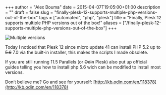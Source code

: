 +++
author = "Alex Bouma"
date = 2015-04-07T19:05:00+01:00
description = ""
draft = false
slug = "finally-plesk-12-supports-multiple-php-versions-out-of-the-box"
tags = ["automated", "php", "plesk"]
title = "Finally, Plesk 12 supports multiple PHP versions out of the box!"
aliases = ["/finally-plesk-12-supports-multiple-php-versions-out-of-the-box"]
+++

![Multiple versions](/img/ghost/Screen-Shot-2015-04-07-at-22-05-26.jpg)

Today I noticed that Plesk 12 since micro update 41 can install PHP 5.2 up to ~~5.6~~ 7.0 via the built-in installer, this makes the scripts I made obsolete.

If you are still running 11.5 Parallels (or ~~Odin~~ Plesk) also put up official guides telling you how to install php 5.6 wich can be modified to install most versions.

Don’t believe me? Go and see for yourself: [http://kb.odin.com/en/118378](http://kb.odin.com/en/118378)
